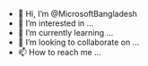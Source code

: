 - 👋 Hi, I’m @MicrosoftBangladesh
- 👀 I’m interested in ...
- 🌱 I’m currently learning ...
- 💞️ I’m looking to collaborate on ...
- 📫 How to reach me ...

<!---
MicrosoftBangladesh/MicrosoftBangladesh is a ✨ special ✨ repository because its `README.md` (this file) appears on your GitHub profile.
You can click the Preview link to take a look at your changes.
--->
